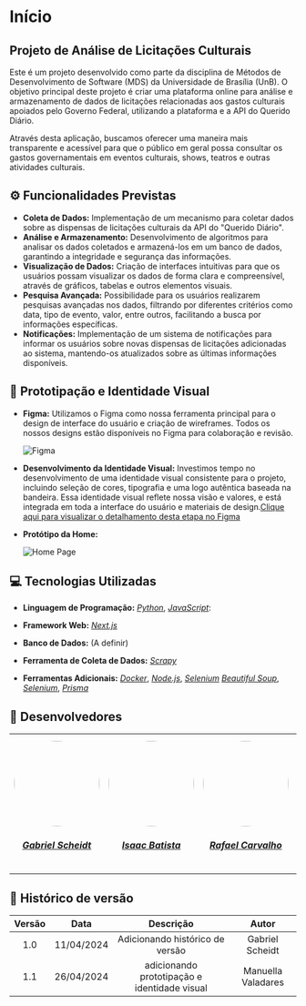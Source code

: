 # Início

## Projeto de Análise de Licitações Culturais

Este é um projeto desenvolvido como parte da disciplina de Métodos de Desenvolvimento de Software (MDS) da Universidade de Brasília (UnB). O objetivo principal deste projeto é criar uma plataforma online para análise e armazenamento de dados de licitações relacionadas aos gastos culturais apoiados pelo Governo Federal, utilizando a plataforma e a API do Querido Diário.

Através desta aplicação, buscamos oferecer uma maneira mais transparente e acessível para que o público em geral possa consultar os gastos governamentais em eventos culturais, shows, teatros e outras atividades culturais.

## ⚙️ Funcionalidades Previstas

- **Coleta de Dados:** Implementação de um mecanismo para coletar dados sobre as dispensas de licitações culturais da API do "Querido Diário".
- **Análise e Armazenamento:** Desenvolvimento de algoritmos para analisar os dados coletados e armazená-los em um banco de dados, garantindo a integridade e segurança das informações.
- **Visualização de Dados:** Criação de interfaces intuitivas para que os usuários possam visualizar os dados de forma clara e compreensível, através de gráficos, tabelas e outros elementos visuais.
- **Pesquisa Avançada:** Possibilidade para os usuários realizarem pesquisas avançadas nos dados, filtrando por diferentes critérios como data, tipo de evento, valor, entre outros, facilitando a busca por informações específicas.
- **Notificações:** Implementação de um sistema de notificações para informar os usuários sobre novas dispensas de licitações adicionadas ao sistema, mantendo-os atualizados sobre as últimas informações disponíveis.

## 🤖 Prototipação e Identidade Visual

- **Figma:** Utilizamos o Figma como nossa ferramenta principal para o design de interface do usuário e criação de wireframes. Todos os nossos designs estão disponíveis no Figma para colaboração e revisão.
  
  ![Figma](https://www.figma.com/file/SS7Dy8wDCBCx39PuUI2cW7/Minas-de-cultura?type=design&node-id=23%3A2&mode=design&t=HL5tKdicVJJahwnQ-1)

- **Desenvolvimento da Identidade Visual:** Investimos tempo no desenvolvimento de uma identidade visual consistente para o projeto, incluindo seleção de cores, tipografia e uma logo autêntica baseada na bandeira. Essa identidade visual reflete nossa visão e valores, e está integrada em toda a interface do usuário e materiais de design.[Clique aqui para visualizar o detalhamento desta etapa no Figma](https://raw.githubusercontent.com/unb-mds/2024-1-MinasDeCultura/main/docs/Arquitetura/Figma.md)

- **Protótipo da Home:** 
  
  ![Home Page](https://raw.githubusercontent.com/unb-mds/2024-1-MinasDeCultura/main/docs/assets/images/Home.jpg)

## 💻 Tecnologias Utilizadas

- **Linguagem de Programação:** _[Python](https://www.python.org/)_, _[JavaScript](https://www.javascript.com/)_:

- **Framework Web:** _[Next.js](https://nextjs.org/)_
- **Banco de Dados:** (A definir)
- **Ferramenta de Coleta de Dados:** _[Scrapy](https://scrapy.org/)_
- **Ferramentas Adicionais:** _[Docker](https://www.docker.com/)_, _[Node.js](https://nodejs.org/en)_, _[Selenium](https://www.selenium.dev/)_ _[Beautiful Soup](https://beautiful-soup-4.readthedocs.io/en/latest/)_, _[Selenium](https://www.selenium.dev/)_, _[Prisma](https://www.prisma.io/)_

## 👥 Desenvolvedores

<center>
<table style="margin-left: auto; margin-right: auto;">
    <tr>
        <td align="center">
            <a href="https://github.com/Gxaite">
                <img style="border-radius: 50%;" src="https://avatars.githubusercontent.com/u/111130521?v=4" width="150px;"/>
                <h5 class="text-center">Gabriel Scheidt</h5>
            </a>
        </td>
        <td align="center">
            <a href="https://github.com/isaacbatista26">
                <img style="border-radius: 50%;" src="https://avatars.githubusercontent.com/u/118384776?v=4" width="150px;"/>
                <h5 class="text-center">Isaac Batista</h5>
            </a>
        </td>
        <td align="center">
            <a href="https://github.com/rafaelcarvalhoj">
                <img style="border-radius: 50%;" src="https://avatars.githubusercontent.com/u/105162671?v=4" width="150px;"/>
                <h5 class="text-center">Rafael Carvalho</h5>
            </a>
        </td>
        </td>
        <td align="center">
            <a href="https://github.com/devMarcosVM">
                <img style="border-radius: 50%;" src="https://avatars.githubusercontent.com/u/108913498?v=4" width="150px;"/>
                <h5 class="text-center">Marcos Vieira</h5>
            </a>
        </td>
        <td align="center">
            <a href="https://github.com/manuvaladares">
                <img style="border-radius: 50%;" src="https://avatars.githubusercontent.com/u/119461383?v=4" width="150px;"/>
                <h5 class="text-center">Manuella Magalhães</h5>
            </a>
        </td>
          <td align="center">
            <a href="https://github.com/Mateushqms">
                <img style="border-radius: 50%;" src="https://avatars.githubusercontent.com/u/163928182?v=4" width="150px;"/>
                <h5 class="text-center">Mateus Henrique</h5>
            </a>
        </td>
          <td align="center">
            <a href="https://github.com/WillxBernardo">
                <img style="border-radius: 50%;" src="https://avatars.githubusercontent.com/u/124713089?v=4" width="150px;"/>
                <h5 class="text-center">William Bernardo</h5>
            </a>
        </td>
</table>
</center>

## 📁 Histórico de versão

| Versão |    Data    |                    Descrição                    |     Autor      |
|:------:|:----------:|:-----------------------------------------------:|:--------------:|
|  1.0   | 11/04/2024 | Adicionando histórico de versão                 | Gabriel Scheidt|
|  1.1   | 26/04/2024 | adicionando prototipação e identidade visual    | Manuella Valadares|